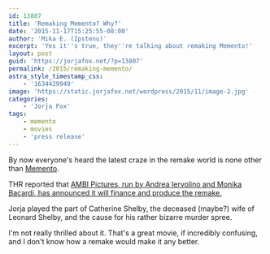 ```yaml
---
id: 13807
title: 'Remaking Memento? Why?'
date: '2015-11-17T15:25:55-08:00'
author: 'Mika E. (Ipstenu)'
excerpt: 'Yes it''s true, they''re talking about remaking Memento!'
layout: post
guid: 'https://jorjafox.net/?p=13807'
permalink: /2015/remaking-memento/
astra_style_timestamp_css:
    - '1634429949'
image: 'https://static.jorjafox.net/wordpress/2015/11/image-2.jpg'
categories:
    - 'Jorja Fox'
tags:
    - memento
    - movies
    - 'press release'
---
```


By now everyone's heard the latest craze in the remake world is none other than <a href="https://jorjafox.net/library/actor/memento/">Memento</a>.

THR reported that <a href="http://www.hollywoodreporter.com/heat-vision/christopher-nolans-memento-get-remake-840587">AMBI Pictures, run by Andrea Iervolino and Monika Bacardi, has announced it will finance and produce the remake.</a>

Jorja played the part of Catherine Shelby, the deceased (maybe?) wife of Leonard Shelby, and the cause for his rather bizarre murder spree.

I'm not really thrilled about it. That's a great movie, if incredibly confusing, and I don't know how a remake would make it any better.